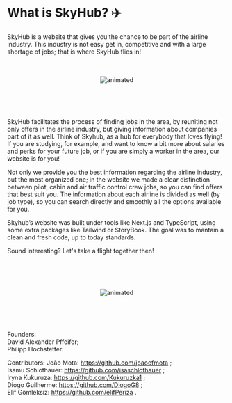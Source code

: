 <h1> What is SkyHub? ✈️ </h1>


SkyHub is a website that gives you the chance to be part of the airline industry. This industry is not easy get in, competitive and with a large shortage of jobs; that is where SkyHub flies in!
<br>
<br>
<br>


<p align="center">
  <img src="https://user-images.githubusercontent.com/110616195/212265551-b4511284-892d-4097-8bf7-79821e03b1e0.png" alt="animated" />
</p>


<br>
<br>
<br>


SkyHub facilitates the process of finding jobs in the area, by reuniting not only offers in the airline industry, but giving information about companies part of it as well. Think of Skyhub, as a hub for everybody that loves flying! If you are studying, for example, and want to know a bit more about salaries and perks for your future job, or if you are simply a worker in the area, our website is for you!



Not only we provide you the best information regarding the airline industry, but the most organized one; in the website we made a clear distinction between pilot, cabin and air traffic control crew jobs, so you can find offers that best suit you. The information about each airline is divided as well (by job type), so you can search directly and smoothly all the options available for you.



Skyhub’s website was built under tools like Next.js and TypeScript, using some extra packages like Tailwind or StoryBook. The goal was to mantain a clean and fresh code, up to today standards.



Sound interesting? Let's take a flight together then!

<br>
<br>
<br>


<p align="center">
  <img src="https://user-images.githubusercontent.com/110616195/212265621-2967f9f4-2967-4223-abfd-bca811e5b9a2.gif" alt="animated" />
</p>


<br>
<br>
<br>


Founders:
<br>
David Alexander Pffeifer;
<br>
Philipp Hochstetter.



Contributors:
João Mota: https://github.com/joaoefmota ;
<br>
Isamu Schlothauer: https://github.com/isaschlothauer ;
<br>
Iryna Kukuruza: https://github.com/Kukuruzka1 ;
<br>
Diogo Guilherme: https://github.com/DiogoG8 ;
<br>
Elif Gömleksiz: https://github.com/elifPeriza .
